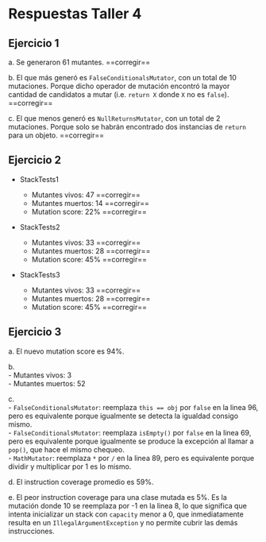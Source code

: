 # Respuestas Taller 4

## Ejercicio 1

a. Se generaron 61 mutantes. ==corregir==

b. El que más generó es `FalseConditionalsMutator`, con un total de 10 mutaciones. Porque dicho operador de mutación encontró la mayor cantidad de candidatos a mutar (i.e. `return X` donde `X` no es `false`). ==corregir==
  
c. El que menos generó es `NullReturnsMutator`, con un total de 2 mutaciones. Porque solo se habrán encontrado dos instancias de `return` para un objeto.  ==corregir==


## Ejercicio 2

- StackTests1
	- Mutantes vivos: 47 ==corregir==
	- Mutantes muertos: 14 ==corregir==
	- Mutation score: 22% ==corregir==
	
- StackTests2
	- Mutantes vivos: 33 ==corregir==
	- Mutantes muertos: 28 ==corregir==
	- Mutation score: 45% ==corregir==
	
- StackTests3
	- Mutantes vivos: 33 ==corregir==
	- Mutantes muertos: 28 ==corregir==
	- Mutation score: 45% ==corregir==
	

## Ejercicio 3

a. El nuevo mutation score es 94%.

b.  
	- Mutantes vivos: 3  
	- Mutantes muertos: 52  
	 
c.   
	- `FalseConditionalsMutator`: reemplaza `this == obj` por `false` en la linea 96, pero es equivalente porque igualmente se detecta la igualdad consigo mismo.  
	- `FalseConditionalsMutator`: reemplaza `isEmpty()` por `false` en la linea 69, pero es equivalente porque igualmente se produce la excepción al llamar a `pop()`, que hace el mismo chequeo.  
	- `MathMutator`: reemplaza `*` por `/` en la linea 89, pero es equivalente porque dividir y multiplicar por 1 es lo mismo.  

d. El instruction coverage promedio es 59%.

e. El peor instruction coverage para una clase mutada es 5%. Es la mutación donde 10 se reemplaza por -1 en la linea 8, lo que significa que intenta inicializar un stack con `capacity` menor a 0, que inmediatamente resulta en un `IllegalArgumentException` y no permite cubrir las demás instrucciones.
